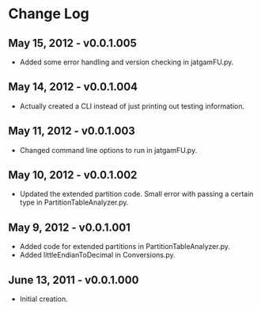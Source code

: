 # Change Log

## May 15, 2012 - v0.0.1.005
* Added some error handling and version checking in jatgamFU.py.

## May 14, 2012 - v0.0.1.004
* Actually created a CLI instead of just printing out testing information.

## May 11, 2012 - v0.0.1.003
* Changed command line options to run in jatgamFU.py.

## May 10, 2012 - v0.0.1.002
* Updated the extended partition code. Small error with passing a certain type in PartitionTableAnalyzer.py.

## May 9, 2012 - v0.0.1.001
* Added code for extended partitions in PartitionTableAnalyzer.py.
* Added littleEndianToDecimal in Conversions.py.

## June 13, 2011 - v0.0.1.000
* Initial creation.